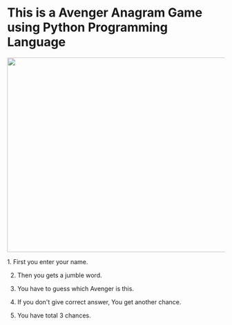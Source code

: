 # This is a Avenger Anagram Game using Python Programming Language


<img width="1100" height="450" src="https://allears.net/wp-content/uploads/2020/10/Avengers-Infinity-War-Poster-700x350.jpg">

<p>
1. First you enter your name.

2. Then you gets a jumble word.

3. You have to guess which Avenger is this.

4. If you don't give correct answer, You get another chance.

5. You have total 3 chances.

</p>
